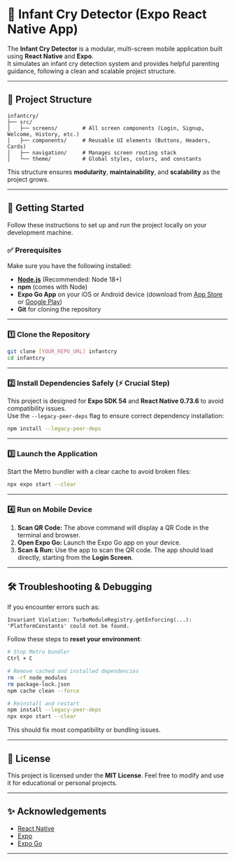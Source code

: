 # 👶 Infant Cry Detector (Expo React Native App)

The **Infant Cry Detector** is a modular, multi-screen mobile application built using **React Native** and **Expo**.  
It simulates an infant cry detection system and provides helpful parenting guidance, following a clean and scalable project structure.

---

## 🧭 Project Structure

```
infantcry/
├── src/
│   ├── screens/        # All screen components (Login, Signup, Welcome, History, etc.)
│   ├── components/     # Reusable UI elements (Buttons, Headers, Cards)
│   ├── navigation/     # Manages screen routing stack
│   └── theme/          # Global styles, colors, and constants
```

This structure ensures **modularity**, **maintainability**, and **scalability** as the project grows.

---

## 🚀 Getting Started

Follow these instructions to set up and run the project locally on your development machine.

### ✅ Prerequisites

Make sure you have the following installed:

- **[Node.js](https://nodejs.org/)** (Recommended: Node 18+)
- **npm** (comes with Node)
- **Expo Go App** on your iOS or Android device (download from [App Store](https://apps.apple.com/app/expo-go/id982107779) or [Google Play](https://play.google.com/store/apps/details?id=host.exp.exponent))
- **Git** for cloning the repository

---

### 1️⃣ Clone the Repository

```bash
git clone [YOUR_REPO_URL] infantcry
cd infantcry
```

---

### 2️⃣ Install Dependencies Safely (⚡ Crucial Step)

This project is designed for **Expo SDK 54** and **React Native 0.73.6** to avoid compatibility issues.  
Use the `--legacy-peer-deps` flag to ensure correct dependency installation:

```bash
npm install --legacy-peer-deps
```

---

### 3️⃣ Launch the Application

Start the Metro bundler with a clear cache to avoid broken files:

```bash
npx expo start --clear
```

---

### 4️⃣ Run on Mobile Device

1. **Scan QR Code:** The above command will display a QR Code in the terminal and browser.
2. **Open Expo Go:** Launch the Expo Go app on your device.
3. **Scan & Run:** Use the app to scan the QR code. The app should load directly, starting from the **Login Screen**.

---

## 🛠️ Troubleshooting & Debugging

If you encounter errors such as:

```
Invariant Violation: TurboModuleRegistry.getEnforcing(...): 'PlatformConstants' could not be found.
```

Follow these steps to **reset your environment**:

```bash
# Stop Metro bundler
Ctrl + C

# Remove cached and installed dependencies
rm -rf node_modules
rm package-lock.json
npm cache clean --force

# Reinstall and restart
npm install --legacy-peer-deps
npx expo start --clear
```

This should fix most compatibility or bundling issues.

---

## 📝 License

This project is licensed under the **MIT License**. Feel free to modify and use it for educational or personal projects.

---

## ✨ Acknowledgements

- [React Native](https://reactnative.dev/)
- [Expo](https://expo.dev/)
- [Expo Go](https://expo.dev/client)

---
